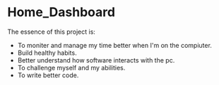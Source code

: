 # Home_Dashboard
The essence of this project is:
- To moniter and manage my time better when I'm on the compiuter.
- Build healthy habits.
- Better understand how software interacts with the pc.
- To challenge myself and my abilities.
- To write better code.
